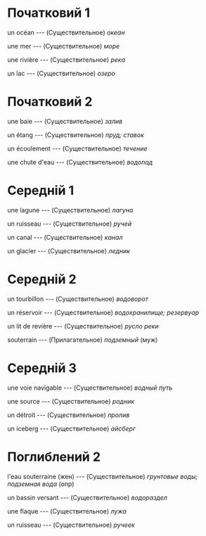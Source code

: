 # Початковий 1

un océan --- (Существительное)
*океан*



une mer --- (Существительное)
*море*



une rivière --- (Существительное)
*река*



un lac --- (Существительное)
*озеро*



# Початковий 2

une baie --- (Существительное)
*залив*



un étang --- (Существительное)
*пруд; ставок*



un écoulement --- (Существительное)
*течение*



une chute d'eau --- (Существительное)
*водопад*



# Середній 1

une lagune --- (Существительное)
*лагуна*



un ruisseau --- (Существительное)
*ручей*



un canal --- (Существительное)
*канал*



un glacier --- (Существительное)
*ледник*



# Середній 2

un tourbillon --- (Существительное)
*водоворот*



un réservoir --- (Существительное)
*водохранилище; резервуар*



un lit de revière --- (Существительное)
*русло реки*



souterrain --- (Прилагательное)
*подземный* (муж)



# Середній 3

une voie navigable --- (Существительное)
*водный путь*



une source --- (Существительное)
*родник*



un détroit --- (Существительное)
*пролив*



un iceberg --- (Существительное)
*айсберг*



# Поглиблений 2

l'eau souterraine (жен) --- (Существительное)
*грунтовые воды; подземная вода* (опр)



un bassin versant --- (Существительное)
*водораздел*



une flaque --- (Существительное)
*лужа*



un ruisseau --- (Существительное)
*ручеек*